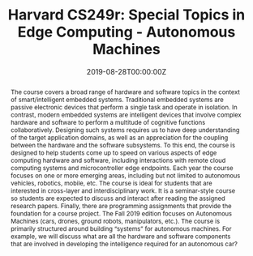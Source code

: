 ---
type: "courses"
title: "Harvard CS249r: Special Topics in Edge Computing - Autonomous Machines"
position: "Head Teaching Fellow (Head TA)"
semesters: "Fall 2019"
# Code used for list order
semesterCode: "19.1"
date: "2019-08-28T00:00:00Z"
subtype: "semester" # semester, MOOC, workshop, other

# Course Overiew Abstract.
abstract: The course covers a broad range of hardware and software topics in the context of smart/intelligent embedded systems. Traditional embedded systems are passive electronic devices that perform a single task and operate in isolation. In contrast, modern embedded systems are intelligent devices that involve complex hardware and software to perform a multitude of cognitive functions collaboratively. Designing such systems requires us to have deep understanding of the target application domains, as well as an appreciation for the coupling between the hardware and the software subsystems. To this end, the course is designed to help students come up to speed on various aspects of edge computing hardware and software, including interactions with remote cloud computing systems and microcontroller edge endpoints. Each year the course focuses on one or more emerging areas, including but not limited to autonomous vehicles, robotics, mobile, etc. The course is ideal for students that are interested in cross-layer and interdisciplinary work. It is a seminar-style course so students are expected to discuss and interact after reading the assigned research papers.  Finally, there are programming assignments that provide the foundation for a course project. The Fall 2019 edition focuses on Autonomous Machines (cars, drones, ground robots, manipulators, etc.). The course is primarily structured around building “systems” for autonomous machines. For example, we will discuss what are all the hardware and software components that are involved in developing the intelligence required for an autonomous car?

# Summary. An optional shortened abstract.
summary: Modern embedded systems are intelligent devices that involve complex hardware and software to perform a multitude of cognitive functions collaboratively. Designing such systems requires us to have deep understanding of the target application domains, as well as an appreciation for the coupling between the hardware and the software subsystems.This course is structured around building “systems” for Autonomous Machines (cars, drones, ground robots, manipulators, etc.). For example, we will discuss what are all the hardware and software components that are involved in developing the intelligence required for an autonomous car?

# Roles in the course
roles:
    - Co-designed a new 45 student course at the intersection of robotics and computer architecture / systems serving as the robotics expert and instructor
    - Designed and gave lectures for the robotics section of the course
    - Co-developed course assignments and course infrastructure/tools (e.g., the online paper discussion forum)
    - Mentored student teams pursuing research-based final projects

# Awards
awards:
- Derek Bok Center Distinction in Teaching Award

tags:
- Robotics
- Embedded Systems
- Hardware-Software Co-Design
- Computer Architecture
- Machine Learning
- Perception
- Mapping & Localization
- Planning
- Control

featured: true
outreach: false
projects: [AcceleratingRobotics]

links:
- name: Syllabus
  url: 'files/CS249_F19_Syllabus.pdf'
- name: Paper List
  url: 'files/CS249_F19_Papers.pdf'
- name: Nuts & Bolts and Robotics Intro Lecture Slides
  url: 'files/CS249_F19_IntroSlides.pdf'

# Featured image -- named `featured.jpg/png` in this folder. 
image:
  caption: ''
  focal_point: ''
  preview_only: false

---